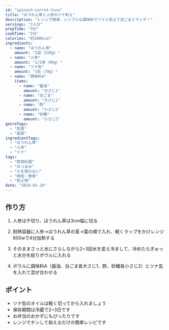 ```yaml
---
id: "spinach-carrot-tuna"
title: "ほうれん草と人参のツナ和え"
description: "レンジで簡単、シンプルな調味料でツナと和えて白ごまとマッチ！"
servings: "2人分"
prepTime: "3分"
cookTime: "2分"
calories: "約200kcal"
ingredients:
  - name: "ほうれん草"
    amount: "1袋（150g）"
  - name: "人参"
    amount: "1/2本（90g）"
  - name: "ツナ缶"
    amount: "1缶（70g）"
  - name: "調味料A"
    items:
      - name: "醤油"
        amount: "大さじ1"
      - name: "白ごま"
        amount: "大さじ1"
      - name: "酢"
        amount: "小さじ2"
      - name: "砂糖"
        amount: "小さじ2"
genreTags:
  - "和食"
  - "副菜"
ingredientTags:
  - "ほうれん草"
  - "人参"
  - "ツナ"
tags:
  - "野菜料理"
  - "おつまみ"
  - "火を使わない"
  - "時短・簡単"
  - "和え物"
date: "2024-02-24"
---
```


## 作り方

1. 人参は千切り、ほうれん草は3cm幅に切る

2. 耐熱容器に人参→ほうれん草の茎→葉の順で入れ、軽くラップをかけレンジ600wで4分加熱する

3. そのままさっと水にさらしながら2~3回水を変え冷まして、冷めたらぎゅっと水分を絞りボウルに入れる

4. ボウルに調味料A（醤油、白ごま各大さじ1、酢、砂糖各小さじ2）とツナ缶を入れて混ぜ合わせる

## ポイント

- ツナ缶のオイルは軽く切ってから入れましょう
- 保存期間は冷蔵で2~3日です
- お弁当のおかずにもぴったりです
- レンジでチンして和えるだけの簡単レシピです 